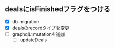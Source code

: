 ## dealsにisFinishedフラグをつける

- [x] db migration
- [x] dealsのrecordタイプを変更
- [ ] graphqlにmutationを追加
  - [ ] updateDeals
